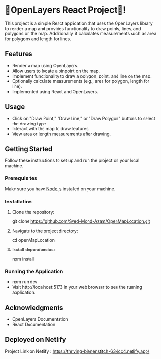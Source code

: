 # 🚀OpenLayers React Project🧡!

This project is a simple React application that uses the OpenLayers library to render a map and provides functionality to draw points, lines, and polygons on the map. Additionally, it calculates measurements such as area for polygons and length for lines.
## Features
- Render a map using OpenLayers.
- Allow users to locate a pinpoint on the map.
- Implement functionality to draw a polygon, point, and line on the map.
- Optionally calculate measurements (e.g., area for polygon, length for line).
- Implemented using React and OpenLayers.
## Usage
- Click on "Draw Point," "Draw Line," or "Draw Polygon" buttons to select the drawing type.
- Interact with the map to draw features.
- View area or length measurements after drawing.

## Getting Started

Follow these instructions to set up and run the project on your local machine.

### Prerequisites

Make sure you have [Node.js](https://nodejs.org/) installed on your machine.

### Installation

1. Clone the repository:

    git clone https://github.com/Syed-Mohd-Azam/OpenMapLocation.git

2. Navigate to the project directory:

    cd openMapLocation

3. Install dependencies:

    npm install
   

### Running the Application

- npm run dev
- Visit http://localhost:5173 in your web browser to see the running application.
## Acknowledgments

- OpenLayers Documentation
- React Documentation
  
## Deployed on Netlify 
Project Link on Netlify : https://thriving-bienenstitch-634cc4.netlify.app/
